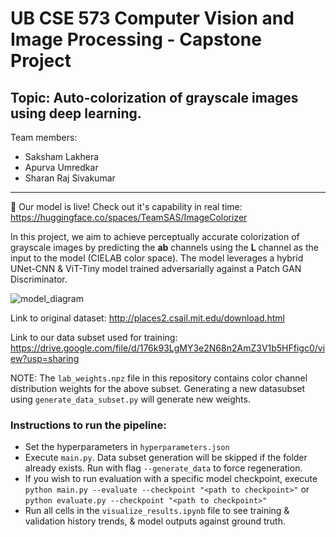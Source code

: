 # UB CSE 573 Computer Vision and Image Processing - Capstone Project
Topic: Auto-colorization of grayscale images using deep learning.
---
Team members:
- Saksham Lakhera
- Apurva Umredkar
- Sharan Raj Sivakumar
---

🚀 Our model is live! Check out it's capability in real time: https://huggingface.co/spaces/TeamSAS/ImageColorizer

In this project, we aim to achieve perceptually accurate colorization of grayscale images by predicting the **ab** channels using the **L** channel as the input to the model (CIELAB color space).
The model leverages a hybrid UNet-CNN & ViT-Tiny model trained adversarially against a Patch GAN Discriminator.

![model_diagram](https://github.com/user-attachments/assets/231f4fd0-329c-4445-99dc-5924de2efb77)

Link to original dataset: http://places2.csail.mit.edu/download.html

Link to our data subset used for training: https://drive.google.com/file/d/176k93LgMY3e2N68n2AmZ3V1b5HFfigc0/view?usp=sharing 

NOTE: The `lab_weights.npz` file in this repository contains color channel distribution weights for the above subset. Generating a new datasubset using `generate_data_subset.py` will generate new weights.

### Instructions to run the pipeline:
- Set the hyperparameters in `hyperparameters.json`
- Execute `main.py`. Data subset generation will be skipped if the folder already exists. Run with flag `--generate_data` to force regeneration.
- If you wish to run evaluation with a specific model checkpoint, execute `python main.py --evaluate --checkpoint "<path to checkpoint>"` or `python evaluate.py --checkpoint "<path to checkpoint>"`
- Run all cells in the `visualize_results.ipynb` file to see training & validation history trends, & model outputs against ground truth.
